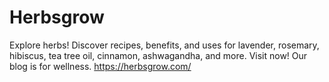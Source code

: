 # Herbsgrow
Explore herbs! Discover recipes, benefits, and uses for lavender, rosemary, hibiscus, tea tree oil, cinnamon, ashwagandha, and more. Visit now! Our blog is for wellness.
https://herbsgrow.com/
